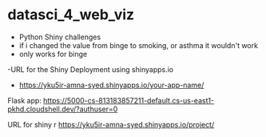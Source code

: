 # datasci_4_web_viz

- Python Shiny challenges
- if i changed the value from binge to smoking, or asthma it wouldn't work
- only works for binge

-URL for the Shiny Deployment using shinyapps.io
-  https://yku5ir-amna-syed.shinyapps.io/your-app-name/

Flask app:
https://5000-cs-813183857211-default.cs-us-east1-pkhd.cloudshell.dev/?authuser=0 

URL for shiny r
https://yku5ir-amna-syed.shinyapps.io/project/
